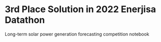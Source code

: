 # 3rd Place Solution in 2022 Enerjisa Datathon
Long-term solar power generation forecasting competition notebook
